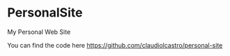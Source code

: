 # PersonalSite
My Personal Web Site

You can find the code here https://github.com/claudiolcastro/personal-site